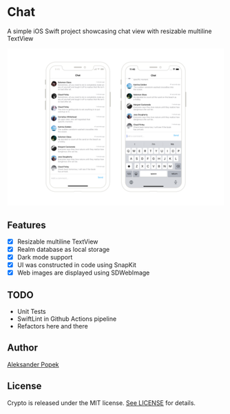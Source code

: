 # Chat
A simple iOS Swift project showcasing chat view with resizable multiline TextView

![Screenshots](/docs/images/chat.png?raw=true "Screenshots")

## Features
- [x] Resizable multiline TextView
- [x] Realm database as local storage
- [x] Dark mode support
- [x] UI was constructed in code using SnapKit
- [x] Web images are displayed using SDWebImage

## TODO
- Unit Tests
- SwiftLint in Github Actions pipeline
- Refactors here and there

## Author

[Aleksander Popek](https://github.com/alekpopek) 

## License

Crypto is released under the MIT license. [See LICENSE](https://github.com/alekpopek/DarkWeather/blob/master/LICENSE) for details.
